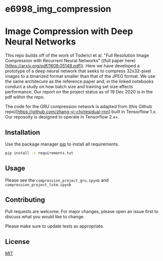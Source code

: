 # e6998_img_compression

# Image Compression with Deep Neural Networks

This repo builds off of the work of Toderici et al. "Full Resolution Image Compression with Recurrent Neural Networks" ((full paper here)[https://arxiv.org/pdf/1608.05148.pdf]). Here we have developed a prototype of a deep neural network that seeks to compress 32x32-pixel images to a binarized format smaller than that of the JPEG format. We use the same architecure as the reference paper and, in the linked notebooks conduct a study on how batch size and training set size affects performance. Our report on the project status as of 19 Dec 2020 is in the pdf within the repo.

The code for the GRU compression network is adapted from (this Github repo)[https://github.com/zhang-yi-chi/residual-rnn] built in Tensorflow 1.x. Our reposoity is designed to operate in Tensorflow 2.x+.

## Installation

Use the package manager [pip](https://pip.pypa.io/en/stable/) to install all requirements.

```bash
pip install -r requirements.txt
```

## Usage

Please see the ```compression_project_gru.ipynb``` and ```compression_project_lstm.ipynb```

## Contributing
Pull requests are welcome. For major changes, please open an issue first to discuss what you would like to change.

Please make sure to update tests as appropriate.

## License
[MIT](https://choosealicense.com/licenses/mit/)
